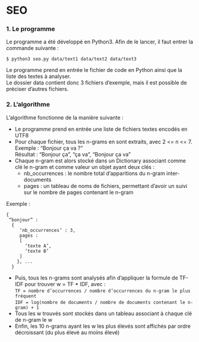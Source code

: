 # SEO


### 1. Le programme


Le programme a été développé en Python3. Afin de le lancer, il faut entrer la commande suivante :

```
$ python3 seo.py data/text1 data/text2 data/text3
```

Le programme prend en entrée le fichier de code en Python ainsi que la liste des textes à analyser.  
Le dossier data contient donc 3 fichiers d’exemple, mais il est possible de préciser d’autres fichiers.

### 2. L’algorithme

L’algorithme fonctionne de la manière suivante :  
- Le programme prend en entrée une liste de fichiers textes encodés en UTF8
- Pour chaque fichier, tous les n-grams en sont extraits, avec 2 <= n <= 7.  
Exemple : “Bonjour ça va ?”  
Résultat : “Bonjour ça”, “ça va”, “Bonjour ça va”   
- Chaque n-gram est alors stocké dans un Dictionary associant comme clé le n-gram et comme valeur un objet ayant deux clés :
  - nb_occurrences : le nombre total d’apparitions du n-gram inter-documents 
  - pages : un tableau de noms de fichiers, permettant d’avoir un suivi sur le nombre de pages contenant le n-gram  

Exemple :   

```JS
{  
 “bonjour” :   
  {  
     ‘nb_occurrences’ : 3,  
     pages :   
     [
       ‘texte A’,  
       ‘texte B’
     ]  
    }, ...  
  }  
```

- Puis, tous les n-grams sont analysés afin d’appliquer la formule de TF-IDF pour trouver w = TF * IDF, avec :  
`TF = nombre d’occurrences / nombre d’occurrences du n-gram le plus fréquent`  
`IDF = log(nombre de documents / nombre de documents contenant le n-gram) + 1`   
- Tous les w trouvés sont stockés dans un tableau associant à chaque clé de n-gram le w
- Enfin, les 10 n-grams ayant les w les plus élevés sont affichés par ordre décroissant (du plus élevé au moins élevé)
